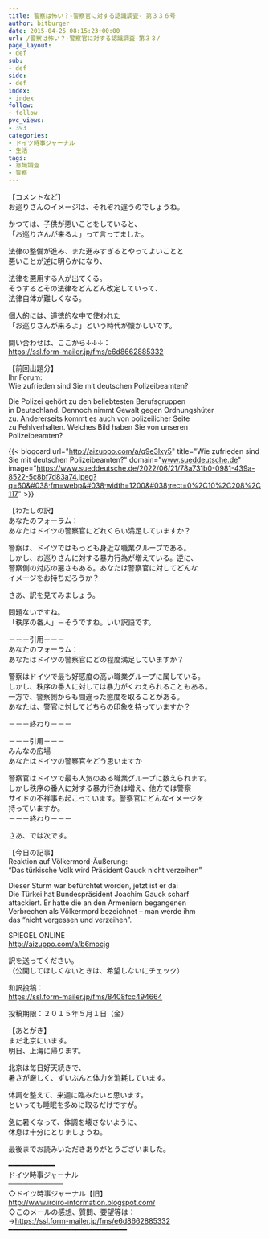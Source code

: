 ```yaml
---
title: 警察は怖い？-警察官に対する認識調査- 第３３６号
author: bitburger
date: 2015-04-25 08:15:23+00:00
url: /警察は怖い？-警察官に対する認識調査-第３３/
page_layout:
- def
sub:
- def
side:
- def
index:
- index
follow:
- follow
pvc_views:
- 393
categories:
- ドイツ時事ジャーナル
- 生活
tags:
- 意識調査
- 警察
---
```

【コメントなど】  
お巡りさんのイメージは、それぞれ違うのでしょうね。

かつては、子供が悪いことをしていると、  
「お巡りさんが来るよ」って言ってました。

法律の整備が進み、また進みすぎるとやってよいことと  
悪いことが逆に明らかになり、

法律を悪用する人が出てくる。  
そうするとその法律をどんどん改定していって、  
法律自体が難しくなる。

個人的には、道徳的な中で使われた  
「お巡りさんが来るよ」という時代が懐かしいです。

  
問い合わせは、ここから↓↓↓：  
<https://ssl.form-mailer.jp/fms/e6d8662885332>

  
【前回出題分】  
Ihr Forum:  
Wie zufrieden sind Sie mit deutschen Polizeibeamten?

Die Polizei gehört zu den beliebtesten Berufsgruppen  
in Deutschland. Dennoch nimmt Gewalt gegen Ordnungshüter  
zu. Andererseits kommt es auch von polizeilicher Seite  
zu Fehlverhalten. Welches Bild haben Sie von unseren  
Polizeibeamten?

{{< blogcard url="http://aizuppo.com/a/q9e3lxy5" title="Wie zufrieden sind Sie mit deutschen Polizeibeamten?" domain="www.sueddeutsche.de" image="https://www.sueddeutsche.de/2022/06/21/78a731b0-0981-439a-8522-5c8bf7d83a74.jpeg?q=60&#038;fm=webp&#038;width=1200&#038;rect=0%2C10%2C208%2C117" >}} 

  
【わたしの訳】  
あなたのフォーラム：  
あなたはドイツの警察官にどれくらい満足していますか？

警察は、ドイツではもっとも身近な職業グループである。  
しかし、お巡りさんに対する暴力行為が増えている。逆に、  
警察側の対応の悪さもある。あなたは警察官に対してどんな  
イメージをお持ちだろうか？

  
さあ、訳を見てみましょう。

問題ないですね。  
「秩序の番人」－そうですね。いい訳語です。

－－－引用－－－  
あなたのフォーラム：  
あなたはドイツの警察官にどの程度満足していますか？

警察はドイツで最も好感度の高い職業グループに属している。  
しかし、秩序の番人に対しては暴力がくわえられることもある。  
一方で、警察側からも間違った態度を取ることがある。  
あなたは、警官に対してどちらの印象を持っていますか？

－－－終わり－－－

  
－－－引用－－－  
みんなの広場  
あなたはドイツの警察官をどう思いますか

警察官はドイツで最も人気のある職業グループに数えられます。  
しかし秩序の番人に対する暴力行為は増え、他方では警察  
サイドの不祥事も起こっています。警察官にどんなイメージを  
持っていますか。  
－－－終わり－－－

  
さあ、では次です。

【今日の記事】  
Reaktion auf Völkermord-Äußerung:  
&#8220;Das türkische Volk wird Präsident Gauck nicht verzeihen&#8221;

Dieser Sturm war befürchtet worden, jetzt ist er da:  
Die Türkei hat Bundespräsident Joachim Gauck scharf  
attackiert. Er hatte die an den Armeniern begangenen  
Verbrechen als Völkermord bezeichnet &#8211; man werde ihm  
das &#8220;nicht vergessen und verzeihen&#8221;.

SPIEGEL ONLINE  
<http://aizuppo.com/a/b6mocjg>

訳を送ってください。  
（公開してほしくないときは、希望しないにチェック）

和訳投稿：  
 <https://ssl.form-mailer.jp/fms/8408fcc494664>

投稿期限：２０１５年５月１日（金）

【あとがき】  
まだ北京にいます。  
明日、上海に帰ります。

北京は毎日好天続きで、  
暑さが厳しく、ずいぶんと体力を消耗しています。

体調を整えて、来週に臨みたいと思います。  
といっても睡眠を多めに取るだけですが。

急に暑くなって、体調を壊さないように、  
休息は十分にとりましょうね。

  
最後までお読みいただきありがとうございました。

  
━━━━━━━━━━━  
ドイツ時事ジャーナル  
───────────  
◇ドイツ時事ジャーナル【旧】  
<http://www.iroiro-information.blogspot.com/>  
◇このメールの感想、質問、要望等は：  
-><https://ssl.form-mailer.jp/fms/e6d8662885332>  
━━━━━━━━━━━━━━━━━━━━━━━━━━━━